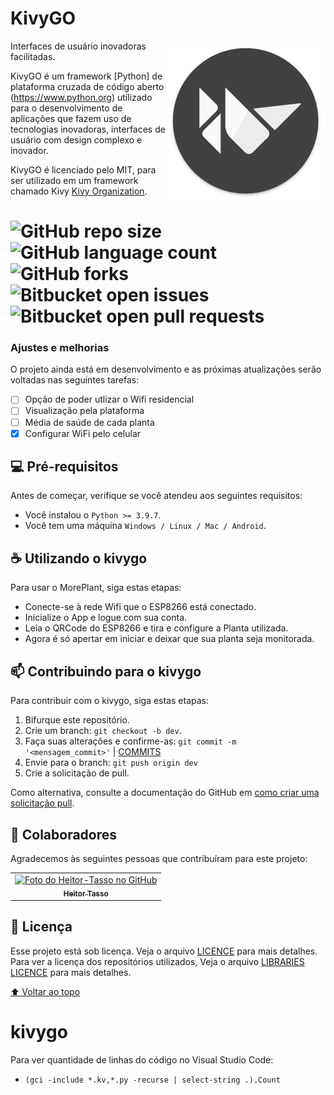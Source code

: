 
KivyGO
====

<img align="right" height="256" src="https://raw.githubusercontent.com/kivy/kivy/master/kivy/data/logo/kivy-icon-256.png"/>

Interfaces de usuário inovadoras facilitadas.

KivyGO é um framework [Python] de plataforma cruzada de código aberto (https://www.python.org)
utilizado para o desenvolvimento de aplicações que fazem uso de tecnologias inovadoras,
interfaces de usuário com design complexo e inovador.

KivyGO é licenciado pelo MIT, para ser utilizado em um framework
chamado Kivy [Kivy Organization](https://kivy.org/#organization).


<!---Esses são exemplos. Veja https://shields.io para outras pessoas ou para personalizar este conjunto de escudos. Você pode querer incluir dependências, status do projeto e informações de licença aqui--->
#
![GitHub repo size](https://img.shields.io/github/repo-size/Heitor-Tasso/kivygo?style=for-the-badge)
![GitHub language count](https://img.shields.io/github/languages/count/Heitor-Tasso/kivygo?style=for-the-badge)
![GitHub forks](https://img.shields.io/github/forks/Heitor-Tasso/kivygo?style=for-the-badge)
![Bitbucket open issues](https://img.shields.io/bitbucket/issues/Heitor-Tasso/kivygo?style=for-the-badge)
![Bitbucket open pull requests](https://img.shields.io/bitbucket/pr-raw/Heitor-Tasso/kivygo?style=for-the-badge)
====

### Ajustes e melhorias

O projeto ainda está em desenvolvimento e as próximas atualizações serão voltadas nas seguintes tarefas:

- [ ] Opção de poder utlizar o Wifi residencial
- [ ] Visualização pela plataforma
- [ ] Média de saúde de cada planta
- [x] Configurar WiFi pelo celular

## 💻 Pré-requisitos

Antes de começar, verifique se você atendeu aos seguintes requisitos:
<!---Estes são apenas requisitos de exemplo. Adicionar, duplicar ou remover conforme necessário--->
* Você instalou o `Python >= 3.9.7`.
* Você tem uma máquina `Windows / Linux / Mac / Android`.


## ☕ Utilizando o kivygo

Para usar o MorePlant, siga estas etapas:

 - Conecte-se à rede Wifi que o ESP8266 está conectado.
 - Inicialize o App e logue com sua conta.
 - Leia o QRCode do ESP8266 e tira e configure a Planta utilizada.
 - Agora é só apertar em iniciar e deixar que sua planta seja monitorada.


## 📫 Contribuindo para o kivygo
<!---Se o seu README for longo ou se você tiver algum processo ou etapas específicas que deseja que os contribuidores sigam, considere a criação de um arquivo CONTRIBUTING.md separado--->
Para contribuir com o kivygo, siga estas etapas:

1. Bifurque este repositório.
2. Crie um branch: `git checkout -b dev`.
3. Faça suas alterações e confirme-as: `git commit -m '<mensagem_commit>'` | [COMMITS](GOOD_PRACTICES.MD)
4. Envie para o branch: `git push origin dev`
5. Crie a solicitação de pull.

Como alternativa, consulte a documentação do GitHub em [como criar uma solicitação pull](https://help.github.com/en/github/collaborating-with-issues-and-pull-requests/creating-a-pull-request).

## 🤝 Colaboradores

Agradecemos às seguintes pessoas que contribuíram para este projeto:

<table>
  <tr>
    <td align="center">
      <a href="#">
        <img src="https://avatars.githubusercontent.com/u/87236158?v=4" width="70px;" alt="Foto do Heitor-Tasso no GitHub"/><br>
        <sub>
          <b>Heitor Tasso</b>
        </sub>
      </a>
    </td>
  </tr>
</table>


## 📝 Licença

Esse projeto está sob licença. Veja o arquivo [LICENCE](LICENSE) para mais detalhes.
Para ver a licença dos repositórios utilizados, Veja o arquivo [LIBRARIES LICENCE](LIB_LICENSE.MD) para mais detalhes.

[⬆ Voltar ao topo](#kivygo)<br>
# kivygo


Para ver quantidade de linhas do código no Visual Studio Code:
 - `(gci -include *.kv,*.py -recurse | select-string .).Count`
